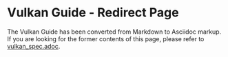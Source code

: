 # Vulkan Guide - Redirect Page

The Vulkan  Guide has been converted from Markdown to Asciidoc markup. If you are looking for the former contents of this page, please refer to [vulkan_spec.adoc](./vulkan_spec.adoc).
